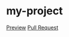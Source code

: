 # my-project
[Preview](https://github.com/valerii-derkach/my-project)
[Pull Request](https://github.com/valerii-derkach/my-project/pull/1/files)